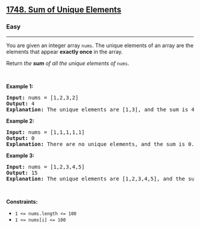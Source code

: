 <h2><a href="https://leetcode.com/problems/sum-of-unique-elements/">1748. Sum of Unique Elements</a></h2><h3>Easy</h3><hr><div bis_skin_checked="1"><p>You are given an integer array <code>nums</code>. The unique elements of an array are the elements that appear <strong>exactly once</strong> in the array.</p>

<p>Return <em>the <strong>sum</strong> of all the unique elements of </em><code>nums</code>.</p>

<p>&nbsp;</p>
<p><strong>Example 1:</strong></p>

<pre><strong>Input:</strong> nums = [1,2,3,2]
<strong>Output:</strong> 4
<strong>Explanation:</strong> The unique elements are [1,3], and the sum is 4.
</pre>

<p><strong>Example 2:</strong></p>

<pre><strong>Input:</strong> nums = [1,1,1,1,1]
<strong>Output:</strong> 0
<strong>Explanation:</strong> There are no unique elements, and the sum is 0.
</pre>

<p><strong>Example 3:</strong></p>

<pre><strong>Input:</strong> nums = [1,2,3,4,5]
<strong>Output:</strong> 15
<strong>Explanation:</strong> The unique elements are [1,2,3,4,5], and the sum is 15.
</pre>

<p>&nbsp;</p>
<p><strong>Constraints:</strong></p>

<ul>
	<li><code>1 &lt;= nums.length &lt;= 100</code></li>
	<li><code>1 &lt;= nums[i] &lt;= 100</code></li>
</ul>
</div>